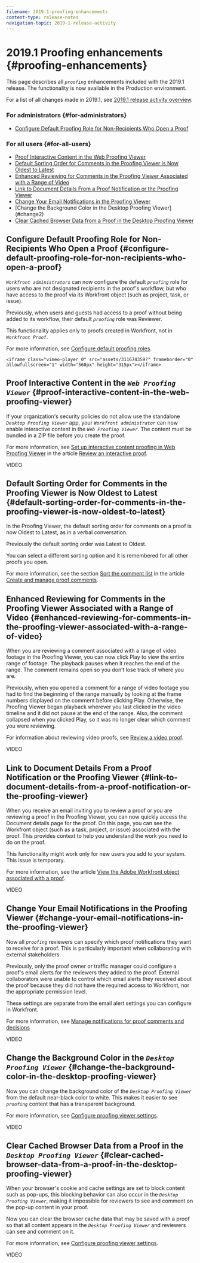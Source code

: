 ```yaml
---
filename: 2019.1-proofing-enhancements
content-type: release-notes
navigation-topic: 2019-1-release-activity
---
```




# 2019.1 Proofing enhancements {#proofing-enhancements}

This page describes all *`proofing`* enhancements included with the 2019.1 release. The functionality is now available in the Production environment. 


For a list of all changes made in 2019.1, see [2019.1 release activity overview](2019.1-release-activity-overview.md).


###  For administrators  {#for-administrators}




* [Configure Default Proofing Role for Non-Recipients Who Open a Proof](#configur)<![CDATA[]]>




### For all users  {#for-all-users}




* [Proof Interactive Content in the Web Proofing Viewer](#proof) 
*  [Default Sorting Order for Comments in the Proofing Viewer is Now Oldest to Latest](#default)<![CDATA[]]>
*  [Enhanced Reviewing for Comments in the Proofing Viewer Associated with a Range of Video](#enhanced) 
* [Link to Document Details From a Proof Notification or the Proofing Viewer](#link) 
* [Change Your Email Notifications in the Proofing Viewer](#change) 
* <![CDATA[]]> [Change the Background Color in the Desktop Proofing Viewer](#change2)
* [Clear Cached Browser Data from a Proof in the Desktop Proofing Viewer](#clear) 




## Configure Default Proofing Role for Non-Recipients Who Open a Proof {#configure-default-proofing-role-for-non-recipients-who-open-a-proof}

*`Workfront administrators`* can now configure the default *`proofing`* role for users who are not designated recipients in the proof's workflow, but who have access to the proof via its Workfront object (such as project, task, or issue). 


Previously, when users and guests had access to a proof without being added to its workflow, their default *`proofing`* role was Reviewer. 


This functionality applies only to proofs created in Workfront, not in *`Workfront Proof`*. 


For more information, see [Configure default proofing roles](configure-default-proofing-roles.md). 


`<iframe class="vimeo-player_0" src="assets/311674359?" frameborder="0" allowfullscreen="1" width="560px" height="315px"></iframe>` 


## Proof Interactive Content in the *`Web Proofing Viewer`* {#proof-interactive-content-in-the-web-proofing-viewer}

If your organization's security policies do not allow use the standalone *`Desktop Proofing Viewer`* app, your *`Workfront administrator`* can now enable interactive content in the *`Web Proofing Viewer`*. The content must be bundled in a ZIP file before you create the proof. 


For more information, see [Set up interactive content proofing in Web Proofing Viewer](review-and-managing-interactive-proofs.md#reviewin) in the article [Review an interactive proof](review-and-managing-interactive-proofs.md).


VIDEO


## Default Sorting Order for Comments in the Proofing Viewer is Now Oldest to Latest  {#default-sorting-order-for-comments-in-the-proofing-viewer-is-now-oldest-to-latest}

In the Proofing Viewer, the default sorting order for comments on a proof is now Oldest to Latest, as in a verbal conversation. 


Previously the default sorting order was Latest to Oldest. 


You can select a different sorting option and it is remembered for all other proofs you open. 


For more information, see the section [Sort the comment list](create-manage-proof-comments.md#sorting-the-comment-list) in the article [Create and manage proof comments](create-manage-proof-comments.md). 


## Enhanced Reviewing for Comments in the Proofing Viewer Associated with a Range of Video {#enhanced-reviewing-for-comments-in-the-proofing-viewer-associated-with-a-range-of-video}

When you are reviewing a comment associated with a range of video footage in the Proofing Viewer, you can now click Play to view the entire range of footage. The playback pauses when it reaches the end of the range. The comment remains open so you don’t lose track of where you are. 


Previously, when you opened a comment for a range of video footage you had to find the beginning of the range manually by looking at the frame numbers displayed on the comment before clicking Play. Otherwise, the Proofing Viewer began playback wherever you last clicked in the video timeline and it did not pause at the end of the range. Also, the comment collapsed when you clicked Play, so it was no longer clear which comment you were reviewing. 


For information about reviewing video proofs, see [Review a video proof](review-a-video-proof-in-proofing-viewer.md).


VIDEO


## Link to Document Details From a Proof Notification or the Proofing Viewer {#link-to-document-details-from-a-proof-notification-or-the-proofing-viewer}

When you receive an email inviting you to review a proof or you are reviewing a proof in the Proofing Viewer, you can now quickly access the Document details page for the proof. On this page, you can see the Workfront object (such as a task, project, or issue) associated with the proof. This provides context to help you understand the work you need to do on the proof. 


This functionality might work only for new users you add to your system. This issue is temporary. 


For more information, see the article [View the Adobe Workfront object associated with a proof](view-wf-object-associated-with-proof.md). 


VIDEO


## Change Your Email Notifications in the Proofing Viewer {#change-your-email-notifications-in-the-proofing-viewer}

Now all *`proofing`* reviewers can specify which proof notifications they want to receive for a proof. This is particularly important when collaborating with external stakeholders. 


Previously, only the proof owner or traffic manager could configure a proof's email alerts for the reviewers they added to the proof. External collaborators were unable to control which email alerts they received about the proof because they did not have the required access to Workfront, nor the appropriate permission level. 


These settings are separate from the email alert settings you can configure in Workfront. 


For more information, see [Manage notifications for proof comments and decisions](manage-notifications-for-proof-comments.md)


VIDEO


## Change the Background Color in the *`Desktop Proofing Viewer`* {#change-the-background-color-in-the-desktop-proofing-viewer}

Now you can change the background color of the *`Desktop Proofing Viewer`* from the default near-black color to white. This makes it easier to see *`proofing`* content that has a transparent background. 


For more information, see [Configure proofing viewer settings](configure-proofing-viewer-settings.md). 


VIDEO


## Clear Cached Browser Data from a Proof in the *`Desktop Proofing Viewer`* {#clear-cached-browser-data-from-a-proof-in-the-desktop-proofing-viewer}

When your browser's cookie and cache settings are set to block content such as pop-ups, this blocking behavior can also occur in the *`Desktop Proofing Viewer`*, making it impossible for reviewers to see and comment on the pop-up content in your proof. 


Now you can clear the browser cache data that may be saved with a proof so that all content appears in the *`Desktop Proofing Viewer`* and reviewers can see and comment on it. 


For more information, see [Configure proofing viewer settings](configure-proofing-viewer-settings.md).


VIDEO

